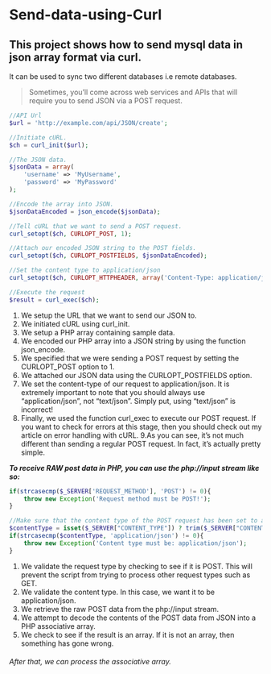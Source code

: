 # Send-data-using-Curl
## This project shows how to send mysql data in json array format via curl.
It can be used to sync two different databases i.e remote databases.
>Sometimes, you’ll come across web services and APIs that will require you to send JSON via a POST request.

```php
//API Url
$url = 'http://example.com/api/JSON/create';

//Initiate cURL.
$ch = curl_init($url);

//The JSON data.
$jsonData = array(
    'username' => 'MyUsername',
    'password' => 'MyPassword'
);

//Encode the array into JSON.
$jsonDataEncoded = json_encode($jsonData);

//Tell cURL that we want to send a POST request.
curl_setopt($ch, CURLOPT_POST, 1);

//Attach our encoded JSON string to the POST fields.
curl_setopt($ch, CURLOPT_POSTFIELDS, $jsonDataEncoded);

//Set the content type to application/json
curl_setopt($ch, CURLOPT_HTTPHEADER, array('Content-Type: application/json')); 

//Execute the request
$result = curl_exec($ch);
```
1. We setup the URL that we want to send our JSON to.
2. We initiated cURL using curl_init.
3. We setup a PHP array containing sample data.
4. We encoded our PHP array into a JSON string by using the function json_encode.
5. We specified that we were sending a POST request by setting the CURLOPT_POST option to 1.
6. We attached our JSON data using the CURLOPT_POSTFIELDS option.
7. We set the content-type of our request to application/json. It is extremely important to note that you should always use “application/json”, not “text/json”. Simply put, using “text/json” is incorrect!
8. Finally, we used the function curl_exec to execute our POST request. If you want to check for errors at this stage, then you should check out my article on error handling with cURL.
9.As you can see, it’s not much different than sending a regular POST request. In fact, it’s actually pretty simple.

***To receive RAW post data in PHP, you can use the php://input stream like so:***

```php
if(strcasecmp($_SERVER['REQUEST_METHOD'], 'POST') != 0){
    throw new Exception('Request method must be POST!');
}

//Make sure that the content type of the POST request has been set to application/json
$contentType = isset($_SERVER["CONTENT_TYPE"]) ? trim($_SERVER["CONTENT_TYPE"]) : '';
if(strcasecmp($contentType, 'application/json') != 0){
    throw new Exception('Content type must be: application/json');
}
```

1. We validate the request type by checking to see if it is POST. This will prevent the script from trying to process other request types such as GET.
2. We validate the content type. In this case, we want it to be application/json.
3. We retrieve the raw POST data from the php://input stream.
4. We attempt to decode the contents of the POST data from JSON into a PHP associative array.
5. We check to see if the result is an array. If it is not an array, then something has gone wrong.
###### After that, we can process the associative array.
